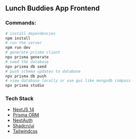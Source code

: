 ## Lunch Buddies App Frontend

### Commands:

```bash
# install dependencies
npm install
# run the server
npm run dev
# generate prisma client
npx prisma generate
# seed the database
npx prisma db seed
# push schema updates to database
npx prisma db push
# view database locally or use gui like mongodb compass
npx prisma studio
```

### Tech Stack

- [NextJS 14](https://nextjs.org/)
- [Prisma ORM](https://www.prisma.io/)
- [NextAuth](https://next-auth.js.org/)
- [Shadcn/ui](https://ui.shadcn.com/)
- [Tailwindcss](https://tailwindcss.com/)
